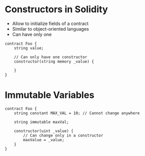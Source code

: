 # Constructors in Solidity

- Allow to initialize fields of a contract
- Similar to object-oriented languages
- Can have only one

```
contract Foo {
    string value;

    // Can only have one constructor
    constructor(string memory _value) {

    }
}
```

# Immutable Variables

```
contract Foo {
    string constant MAX_VAL = 10; // Cannot change anywhere

    string immutable maxVal;

    constructor(uint _value) {
        // Can change only in a constructor
        maxValue = _value;
    }
}
```
